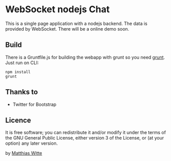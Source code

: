 WebSocket nodejs Chat
=====================

This is a single page application with a nodejs backend. The data is provided by WebSocket. There will be a online demo
soon.

Build
-----

There is a Gruntfile.js for building the webapp with grunt so you need [grunt](http://gruntjs.com/). Just run on CLI:

	npm install
	grunt

Thanks to
---------

- Twitter for Bootstrap

Licence
-------

It is free software; you can redistribute it and/or modify it under the terms of the GNU General Public License,
either version 3 of the License, or (at your option) any later version.

by [Matthias Witte](http://www.matthias-witte.net)